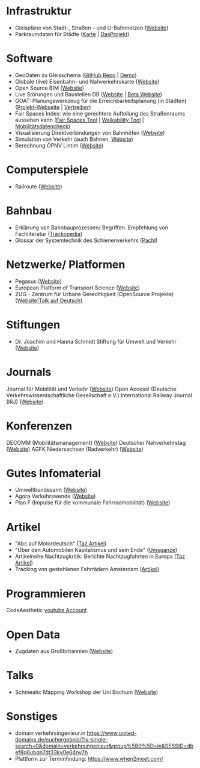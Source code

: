 
# Infrastruktur
- Gleispläne von Stadt-, Straßen - und U-Bahnnetzen ([Website](https://www.gleisplanweb.eu/index.php))
- Parkraumdaten für Städte ([Karte](https://radverkehrsatlas.de/regionen/parkraum?lat=52.2632&lng=10.5163&zoom=14.1&theme=parking&bg=default&config=!) | [DasProjekt](https://parkraum.osm-verkehrswende.org/regions/braunschweig/))

# Software
- GeoDaten zu Gleisschema ([GitHub Repo](https://github.com/tcvdijk/intermetro) | [Demo](https://tcvdijk.github.io/intermetro/web/))
- Globale (live) Eisenbahn- und Nahverkehrskarte ([Website](https://travic.app/))
- Open Source BIM ([Website](https://www.bimcollab.com/de/products/bimcollab-zoom))
- Live Störungen und Baustellen DB ([Website](http://strecken.info/) | [Beta Website](https://strecken-info-beta.de/))
- GOAT: Planungswerkzeug für die Erreichbarkeitsplanung (in Städten) ([Projekt-Webseite](https://www.open-accessibility.org/de/) | [Vertreiber](https://plan4better.de/))
- Fair Spaces Index: wie eine gerechtere Aufteilung des Straßenraums aussehen kann ([Fair Spaces Tool](https://fair-spaces.de/fsi/) | [Walkability Tool](https://fair-spaces.de/wt/) | [Mobilitätsdatencheck](https://fair-spaces.de/md/))
- Visualisierung Direktverbindungen von Bahnhöfen ([Website](https://direkt.bahn.guru/))
- Simulation von Verkehr (auch Bahnen, [Website](https://sumo.dlr.de/docs/Simulation/Railways.html))
- Berechnung ÖPNV Lintim ([Website](https://lintim.net/))

# Computerspiele
- Railroute ([Website](https://railroute.eu/))

# Bahnbau
- Erklärung von Bahnbauprozessen/ Begriffen. Empfehlung von Fachliteratur ([Trackopedia](https://www.trackopedia.com/lexikon))
- Glossar der Systemtechnik des Schienenverkehrs ([Pachl](http://www.joernpachl.de/glossar.htm))

# Netzwerke/ Platformen
- Pegasus ([Website](https://pegasus-netzwerk.de/))
- European Platform of Transport Science ([Website](https://www.epts.eu/news.html))
- ZUG - Zentrum für Urbane Gerechtigkeit (OpenSource Projekte) ([Website](https://zug.lu/)|[Talk auf Deutsch](https://www.youtube.com/watch?v=FmkG1-qVwFI))

# Stiftungen
- Dr. Joachim und Hanna Schmidt Stiftung für Umwelt und Verkehr ([Website](https://dr-schmidt-stiftung.de/))

# Journals
Journal für Mobilität und Verkehr ([Website](https://journals.qucosa.de/jmv)) Open Access! (Deutsche Verkehrswissentschaftliche Gesellschaft e.V.)
International Railway Journal (IRJ) ([Website](https://www.railjournal.com/))

# Konferenzen
DECOMM (Mobilitätsmanagement) ([Website](https://depomm.de/decomm/detailseite/decomm-2025/programm))
Deutscher Nahverkehrstag ([Website](https://www.deutschernahverkehrstag.de/))
AGFK Niedersachsen (Radverkehr) ([Website](https://www.agfk-niedersachsen.de/service/fachtagungen/fachtagung-2024.html))

# Gutes Infomaterial
- Umweltbundesamt ([Website](https://www.umweltbundesamt.de/themen/verkehr-laerm))
- Agora Verkehrswende ([Website](https://www.agora-verkehrswende.de))
- Plan F (Impulse für die kommunale Fahrradmobilität) ([Website](https://plan-f.info/))

# Artikel
- "Abc auf Motordeutsch" ([Taz Artikel](https://taz.de/Abc-auf-Motordeutsch/!5903757/))
- "Über den Automobilen Kapitalismus und sein Ende" ([Umsganze](https://www.umsganze.org/nichts-ist-unmoeglich/))
- Artikelreihe Nachtzugkritik: Berichte Nachtzugfahrten in Europa ([Taz Artikel](https://taz.de/Serie-Nachtzugkritik/!t5329795/))
- Tracking von gestohlenen Fahrrädern Amsterdam ([Artikel](https://journals.plos.org/plosone/article?id=10.1371%2Fjournal.pone.0279906))

# Programmieren
CodeAesthetic [youtube Account](https://www.youtube.com/@CodeAesthetic/videos)

# Open Data
- Zugdaten aus Großbritannien ([Website](https://www.opentraintimes.com/))

# Talks
- Schmeatic Mapping Workshop der Uni Bochum ([Website](https://www.ruhr-uni-bochum.de/schematicmapping/programme.html))
# Sonstiges
- domain verkehrsingenieur.in https://www.united-domains.de/suchergebnis/?is-single-search=0&domain=verkehrsingenieur&group%5B0%5D=in&SESSID=dbef8q6ubqn7dt33kv0e64nv7h
- Plattform zur Terminfindung: https://www.when2meet.com/
